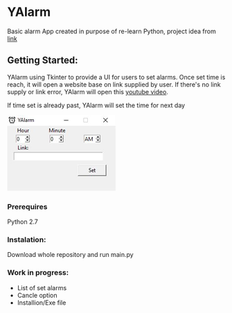 # YAlarm
Basic alarm App created in purpose of re-learn Python, project idea from [link](https://www.reddit.com/r/beginnerprojects/comments/4n9hne/project_idea_alarm_clock/)
## Getting Started:
YAlarm using Tkinter to provide a UI for users to set alarms. Once set time is reach, it will open a website base on link supplied by user.
If there's no link supply or link error, YAlarm will open this [youtube video](https://youtu.be/WVP3fUzQHcg).

If time set is already past, YAlarm will set the time for next day

![alt text](https://github.com/tduong10101/YAlarm/blob/master/Resources/YAlarm.JPG)

### Prerequires
Python 2.7

### Instalation:
Download whole repository and run main.py

### Work in progress:
- List of set alarms
- Cancle option
- Installion/Exe file

